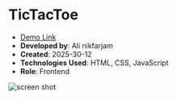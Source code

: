 # TicTacToe

- [Demo Link](https://alinikfarjam79.github.io/TicTacToe/)
- **Developed by**: Ali nikfarjam  
- **Created**: 2025-30-12  
- **Technologies Used**: HTML, CSS, JavaScript
- **Role**: Frontend

![screen shot](https://github.com/user-attachments/assets/846181af-d10b-43b1-b8d7-a830e0a45aa2)


